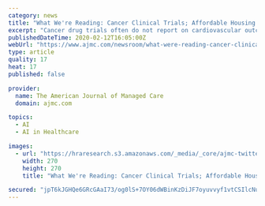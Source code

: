 ```yaml
---
category: news
title: "What We're Reading: Cancer Clinical Trials; Affordable Housing From CVS; Drug Developed via Artificial Intelligence"
excerpt: "Cancer drug trials often do not report on cardiovascular outcomes; CVS is investing in affordable housing to reduce overall healthcare costs; a drug for obsessive compulsive disorder that was developed through artificial intelligence will soon be tested in humans."
publishedDateTime: 2020-02-12T16:05:00Z
webUrl: "https://www.ajmc.com/newsroom/what-were-reading-cancer-clinical-trials-affordable-housing-from-cvs-drug-developed-via-artificial-intelligence"
type: article
quality: 17
heat: 17
published: false

provider:
  name: The American Journal of Managed Care
  domain: ajmc.com

topics:
  - AI
  - AI in Healthcare

images:
  - url: "https://hraresearch.s3.amazonaws.com/_media/_core/ajmc-twitter-logo.jpg"
    width: 270
    height: 270
    title: "What We're Reading: Cancer Clinical Trials; Affordable Housing From CVS; Drug Developed via Artificial Intelligence"

secured: "jpT6kJGHQe6GRcGAaI73/og0lS+7OY06dWBinKzDiJF7oyuvvyf1vtCSIlcNufh6jBPvcQZZPKGdpx7Kra3it3qaJVZJEiZGhEJWYeIh5Q1oiBh52AXPIyWWwJ0b4THxsxtr1E4IVWL5RuWxkNGJmgHttnIyPkGs4TdlRoq9gWQ6eCmH98061LsWDh8MR2y6m/qq69ezAGCxNVHb4bjxWQqvMK1e7HqpIdho0iR9gv5/72lirW8W23Iza7/LKXjddE+eSymFDqhV+hyaYtG/fpObd9SCox8ZyTjhHEkrjlO7N3G/a94GruLFmwTa91yg;AgoKFWVRjFzaZupTsqNgkg=="
---
```



